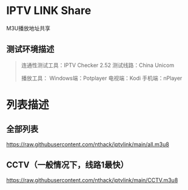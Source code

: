 # IPTV LINK Share
M3U播放地址共享

## 测试环境描述
> 连通性测试工具：IPTV Checker 2.52
> 测试线路：China Unicom
> 
> 播放工具：
> Windows端：Potplayer
> 电视端：Kodi
> 手机端：nPlayer

# 列表描述
## 全部列表
https://raw.githubusercontent.com/nthack/iptvlink/main/all.m3u8

## CCTV（一般情况下，线路1最快）
https://raw.githubusercontent.com/nthack/iptvlink/main/CCTV.m3u8

